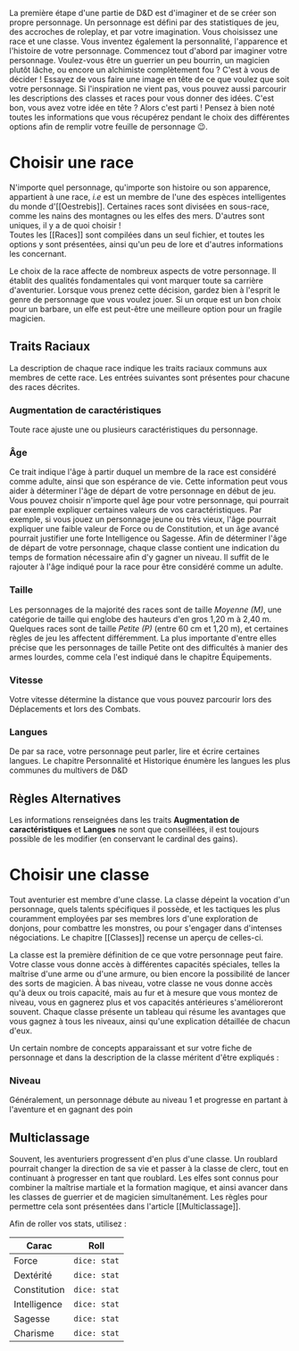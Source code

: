 
La première étape d'une partie de D&D est d'imaginer et de se créer son propre personnage. Un personnage est défini par des statistiques de jeu, des accroches de roleplay, et par votre imagination. Vous choisissez une race et une classe. Vous inventez également la personnalité, l'apparence et l'histoire de votre personnage. Commencez tout d'abord par imaginer votre personnage. Voulez-vous être un guerrier un peu bourrin, un magicien plutôt lâche, ou encore un alchimiste complètement fou ? C'est à vous de décider ! Essayez de vous faire une image en tête de ce que voulez que soit votre personnage. Si l'inspiration ne vient pas, vous pouvez aussi parcourir les descriptions des classes et races pour vous donner des idées. C'est bon, vous avez votre idée en tête ? Alors c'est parti ! Pensez à bien noté toutes les informations que vous récupérez pendant le choix des différentes options afin de remplir votre feuille de personnage 😉.

# Choisir une race

N'importe quel personnage, qu'importe son histoire ou son apparence, appartient à une race, *i.e* est un membre de l'une des espèces intelligentes du monde d'[[Oestrebis]]. Certaines races sont divisées en sous-race, comme les nains des montagnes ou les elfes des mers. D'autres sont uniques, il y a de quoi choisir !  
Toutes les [[Races]] sont compilées dans un seul fichier, et toutes les options y sont présentées, ainsi qu'un peu de lore et d'autres informations les concernant.

Le choix de la race affecte de nombreux aspects de votre personnage. Il établit des qualités fondamentales qui vont marquer toute sa carrière d'aventurier. Lorsque vous prenez cette décision, gardez bien à l'esprit le genre de personnage que vous voulez jouer. Si un orque est un bon choix pour un barbare, un elfe est peut-être une meilleure option pour un fragile magicien. 

## Traits Raciaux

La description de chaque race indique les traits raciaux communs aux membres de cette race. Les entrées suivantes sont présentes pour chacune des races décrites.

### Augmentation de caractéristiques
Toute race ajuste une ou plusieurs caractéristiques du personnage.

### Âge
Ce trait indique l'âge à partir duquel un membre de la race est considéré comme adulte, ainsi que son espérance de vie. Cette information peut vous aider à déterminer l'âge de départ de votre personnage en début de jeu. Vous pouvez choisir n'importe quel âge pour votre personnage, qui pourrait par exemple expliquer certaines valeurs de vos caractéristiques. Par exemple, si vous jouez un personnage jeune ou très vieux, l'âge pourrait expliquer une faible valeur de Force ou de Constitution, et un âge avancé pourrait justifier une forte Intelligence ou Sagesse.
Afin de déterminer l'âge de départ de votre personnage, chaque classe contient une indication du temps de formation nécessaire afin d'y gagner un niveau. Il suffit de le rajouter à l'âge indiqué pour la race pour être considéré comme un adulte.

### Taille
Les personnages de la majorité des races sont de taille *Moyenne (M)*, une catégorie de taille qui englobe des hauteurs d'en gros 1,20 m à 2,40 m. Quelques races sont de taille _Petite (P)_ (entre 60 cm et 1,20 m), et certaines règles de jeu les affectent différemment. La plus importante d'entre elles précise que les personnages de taille Petite ont des difficultés à manier des armes lourdes, comme cela l'est indiqué dans le chapitre Équipements.

### Vitesse
Votre vitesse détermine la distance que vous pouvez parcourir lors des Déplacements et lors des Combats.

### Langues
De par sa race, votre personnage peut parler, lire et écrire certaines langues. Le chapitre Personnalité et Historique énumère les langues les plus communes du multivers de D&D

## Règles Alternatives

Les informations renseignées dans les traits **Augmentation de caractéristiques** et **Langues** ne sont que conseillées, il est toujours possible de les modifier (en conservant le cardinal des gains).

# Choisir une classe

Tout aventurier est membre d'une classe. La classe dépeint la vocation d'un personnage, quels talents spécifiques il possède, et les tactiques les plus couramment employées par ses membres lors d'une exploration de donjons, pour combattre les monstres, ou pour s'engager dans d'intenses négociations. Le chapitre [[Classes]] recense un aperçu de celles-ci.

La classe est la première définition de ce que votre personnage peut faire. Votre classe vous donne accès à différentes capacités spéciales, telles la maîtrise d'une arme ou d'une armure, ou bien encore la possibilité de lancer des sorts de magicien. À bas niveau, votre classe ne vous donne accès qu'à deux ou trois capacité, mais au fur et à mesure que vous montez de niveau, vous en gagnerez plus et vos capacités antérieures s'amélioreront souvent. Chaque classe présente un tableau qui résume les avantages que vous gagnez à tous les niveaux, ainsi qu'une explication détaillée de chacun d'eux.

Un certain nombre de concepts apparaissant et sur votre fiche de personnage et dans la description de la classe méritent d'être expliqués :

### Niveau
Généralement, un personnage débute au niveau 1 et progresse en partant à l'aventure et en gagnant des poin



## Multiclassage

Souvent, les aventuriers progressent d'en plus d'une classe. Un roublard pourrait changer la direction de sa vie et passer à la classe de clerc, tout en continuant à progresser en tant que roublard. Les elfes sont connus pour combiner la maîtrise martiale et la formation magique, et ainsi avancer dans les classes de guerrier et de magicien simultanément. Les règles pour permettre cela sont présentées dans l'article [[Multiclassage]].


Afin de roller vos stats, utilisez :

| Carac        | Roll         |
| ------------ | ------------ |
| Force        | `dice: stat` |
| Dextérité    | `dice: stat` |
| Constitution | `dice: stat` |
| Intelligence | `dice: stat` |
| Sagesse      | `dice: stat` |
| Charisme     | `dice: stat` |
